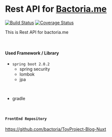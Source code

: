 # Rest API for [Bactoria.me](https://bactoria.me)

[![Build Status](https://travis-ci.org/bactoria/Project-Blog-REST.svg?branch=master)](https://travis-ci.org/bactoria/Project-Blog-REST)
[![Coverage Status](https://coveralls.io/repos/github/bactoria/Project-Blog-REST/badge.svg?branch=master)](https://coveralls.io/github/bactoria/Project-Blog-REST?branch=master)

This is Rest API for bactoria.me

&nbsp;

#### Used Framework / Library

* `spring boot 2.0.2`
  - spring security
  - lombok
  - jpa

&nbsp;

* gradle

&nbsp;
&nbsp;

#### `FrontEnd Repository`

https://github.com/bactoria/ToyProject-Blog-Nuxt
